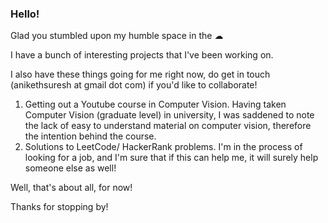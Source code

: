 ### Hello!
Glad you stumbled upon my humble space in the ☁

I have a bunch of interesting projects that I've been working on.

I also have these things going for me right now, do get in touch (anikethsuresh at gmail dot com) if you'd like to collaborate!

1. Getting out a Youtube course in Computer Vision. Having taken Computer Vision (graduate level) in university, I was saddened to note the lack of easy to understand material on computer vision, therefore the intention behind the course.
2. Solutions to LeetCode/ HackerRank problems. I'm in the process of looking for a job, and I'm sure that if this can help me, it will surely help someone else as well!

Well, that's about all, for now!

Thanks for stopping by!
